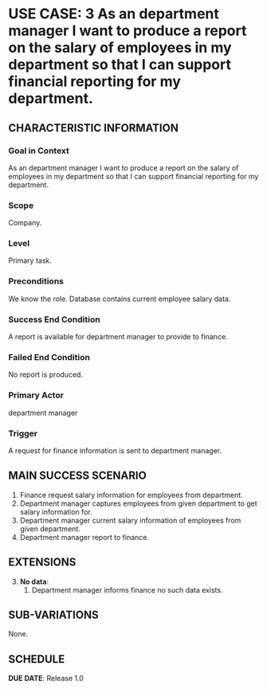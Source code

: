 # USE CASE: 3 As an department manager I want to produce a report on the salary of employees in my department so that I can support financial reporting for my department.

## CHARACTERISTIC INFORMATION

### Goal in Context

As an department manager I want to produce a report on the salary of employees in my department so that I can support financial reporting for my department.
### Scope

Company.

### Level

Primary task.

### Preconditions

We know the role.  Database contains current employee salary data.

### Success End Condition

A report is available for department manager to provide to finance.

### Failed End Condition

No report is produced.

### Primary Actor

department manager

### Trigger

A request for finance information is sent to department manager.

## MAIN SUCCESS SCENARIO

1. Finance request salary information for employees from department.
2. Department manager  captures employees from given department to get salary information for.
3. Department manager  current salary information of employees from given department.
4. Department manager  report to finance.

## EXTENSIONS

3. **No data**:
    1. Department manager informs finance no such data exists.

## SUB-VARIATIONS

None.

## SCHEDULE

**DUE DATE**: Release 1.0
